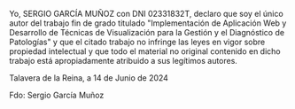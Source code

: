 Yo, SERGIO GARCÍA MUÑOZ con DNI 02331832T, declaro que soy el único autor del trabajo fin de grado titulado "Implementación de Aplicación Web y Desarrollo de Técnicas de Visualización para la Gestión y el Diagnóstico de Patologías" y que el citado trabajo no infringe las leyes en vigor sobre propiedad intelectual y que todo el material no original contenido en dicho trabajo está apropiadamente atribuido a sus legítimos autores.

Talavera de la Reina, a 14 de Junio de 2024

Fdo: Sergio García Muñoz
